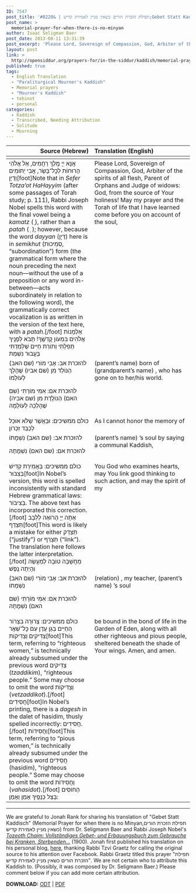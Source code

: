 ```yaml
---
ID: 7547
post_title: 'תפילת הזכרת הורים כשאין מניין לאמירת קדיש | &#8220;Gebet Statt Kaddisch&#8221; Memorial Prayer For When There is No Minyan (trans. Jonah Rank)'
post_name: >
  memorial-prayer-for-when-there-is-no-minyan
author: Isaac Seligman Baer
post_date: 2013-08-11 13:31:39
post_excerpt: 'Please Lord, Sovereign of Compassion, God, Arbiter of the spirits of all flesh, Parent of Orphans and Judge of widows: God, from the source of Your holiness! May my prayer and the Torah of life that I have learned come before you on account of the soul'
layout: post
link: >
  http://opensiddur.org/prayers-for/in-the-siddur/kaddish/memorial-prayer-for-when-there-is-no-minyan/
published: true
tags:
  - English Translation
  - "Paraliturgical Mourner's Kaddish"
  - Memorial prayers
  - "Mourner's Kaddish"
  - teḥinot
  - personal
categories:
  - Kaddish
  - Transcribed, Needing Attribution
  - Solitude
  - Mourning
---
```

<table style="margin-left: auto;margin-right: auto;" class="draggable">
<thead><tr><th id="x" style="text-align: right;">Source (Hebrew)</th><th style="text-align: left;">Translation (English)</th></tr></thead>
<tbody>
<tr>
<td style="vertical-align:top;" width="46%">
<div class="liturgy"><span lang="he">
<tbody>
<tr>
<td style="vertical-align:top;" width="46%">
<div class="liturgy"><span lang="he">
אָֽנָּא יְיָ מֶֽלֶךְ רַחֲמִים,
 אֵל אֱלֹהֵי הָרוּחוֹת לְכׇל־בָּשָׂר,
 אֲבִי יְתוֹמִים וְדַיַּן[foot]Note that in <em>Sefer Totza’ot HaHayyim</em> (after some passages of Torah study; p. 111), Rabbi Joseph Nobel spells this word with the final vowel being a <em>kamatz</em> ( ָ), rather than a <em>patah</em> ( ַ ); however, because the word <em>dayyan</em> (דַּיָּן) here is in <em>semikhut</em> (סְמִיכוּת, “subordination”) form (the grammatical form where the noun preceding the next noun—without the use of a preposition or any word in-between—acts subordinately in relation to the following word), the grammatically correct vocalization is as written in the version of the text here, with a <em>patah</em>.[/foot] אַלְמָנוֹת אֱלֹהִים בִּמְעוֹן קׇדְשֶֽׁךָ! 
תָּבֹא לְפָנֶֽיךָ תְּפִלָּתִי וְתוֹרַת חַיִּים שֶׁלָּמַדְתִּי בַּעֲבוּר נִשְׁמַת
</span></div></td>
 
<td style="vertical-align:top;" width="53%"><div class="english">
Please Lord, Sovereign of Compassion, 
God, Arbiter of the spirits of all flesh, 
Parent of Orphans and Judge of widows: 
God, from the source of Your holiness! 
May my prayer and the Torah of life that I have learned come before you on account of the soul,
	</div></td></tr>
<tr><td style="vertical-align:top;" width="46%"><div class="liturgy"><span lang="he">
<span class="instruction">להזכרת אב:</span> אָבִי מוֹרִי         (שם האב)         הַנּוֹלַד מִן       (שם אביו)        שֶׁהָלָךְ לְעוֹלָמוֹ

<span class="instruction">להזכרת אם:</span> אִמִּי מוֹרָתִי         (שם האם)         הַנּוֹלֶֽדֶת מִן        (שם אביה)        שֶׁהָלְכָה לְעוֹלָמָהּ
</span></div></td>
 
<td style="vertical-align:top;" width="53%"><div class="english">
         (parent’s name)        born of        (grandparent’s name)      , who has gone on to her/his world. 
	</div></td></tr>
<tr><td style="vertical-align:top;" width="46%"><div class="liturgy"><span lang="he">
<span class="instruction">כולם ממשיכים:</span> וּבַאֲשֶׁר שֶׁלֹּא אוּכַל לְכַבֵּד זִכְרוֹן
</span></div></td>
 
<td style="vertical-align:top;" width="53%"><div class="english">
As I cannot honor the memory of 
	</div></td></tr>
<tr><td style="vertical-align:top;" width="46%"><div class="liturgy"><span lang="he">
<span class="instruction">להזכרת אב:</span>              (שם האב)            נִשְׁמָתוֹ
 
<span class="instruction">להזכרת אם:</span>              (שם האם)            נִשְׁמָתָהּ
</span></div></td>
 
<td style="vertical-align:top;" width="53%"><div class="english">
         (parent’s name)     ’s soul by saying a communal Kaddish, 
	</div></td></tr>
<tr><td style="vertical-align:top;" width="46%"><div class="liturgy"><span lang="he">
<span class="instruction">כולם ממשיכים:</span> בַּאֲמִירַת קַדִּישׁ בְּצִבּוּר[foot]In Nobel’s version, this word is spelled inconsistently with standard Hebrew grammatical laws: בְּצִיבּוֹר. The above text has incorporated this correction.[/foot] אַתָּה יְיָ הָרוֹאֶה לַלֵּבָב תְּצַדֵּף[foot]This word is likely a mistake for either תְּצַדֵּק (“justify”) or תְּצָרֵף (“link”). The translation here follows the latter interpretation.[/foot] מַחֲשָׁבָה טוֹבָה לְמַעֲשֶׂה וְהָיְתָה נֶֽפֶשׁ
</span></div></td>
 
<td style="vertical-align:top;" width="53%"><div class="english">
You God who examines hearts, may You link good thinking to such action, and may the spirit of my
	</div></td></tr>
<tr><td style="vertical-align:top;" width="46%"><div class="liturgy"><span lang="he">
<span class="instruction">להזכרת אב:</span> אָבִי מוֹרִי              (שם האב)            נִשְׁמָתוֹ
 
<span class="instruction">להזכרת אם:</span> אִמִּי מוֹרָתִי              (שם האם)            נִשְׁמָתָהּ
</span></div></td>
 
<td style="vertical-align:top;" width="53%"><div class="english">
         (relation)         , my teacher,       (parent’s name)     ’s soul 
	</div></td></tr>
<tr><td style="vertical-align:top;" width="46%"><div class="liturgy"><span lang="he">
<span class="instruction">כולם ממשיכים:</span> צְרוּרָה בִּצְרוֹר הַחַיִּים בְּגַן עֵֽדֶן עִם כׇּל־שְׁאָר צַדִּיקִים וְצַדִּיקוֹת[foot]This term, referring to “righteous women,” is technically already subsumed under the previous word צַדִּיקים (<em>tzaddikim</em>), “righteous people.” Some may choose to omit the word וְצַדִּיקוֹת (<em>vetzaddikot</em>).[/foot] חֲסִידִים[foot]In Nobel’s printing, there is a <em>dagesh</em> in the dalet of hasidim, thusly spelled incorrectly: חֲסִידִּים.[/foot] וַחֲסִידוֹת[foot]This term, referring to “pious women,” is technically already subsumed under the previous word חֲסִידִים (hasidim), “righteous people.” Some may choose to omit the word וַחֲסִידוֹת (<em>vahasidot</em>).[/foot] הַחוֹסִים בְּצֵל כְּנָפֶֽיךָ אָמֵן וְאָמֵן:
</span></div></td>
 
<td style="vertical-align:top;" width="53%"><div class="english">
be bound in the bond of life in the Garden of Eden, along with all other righteous and pious people, sheltered beneath the shade of Your wings. Amen, and amen.
</td></tr>
</tbody></table>

<hr />
We are grateful to Jonah Rank for sharing his translation of "Gebet Statt Kaddisch" (Memorial Prayer for when there is no Minyan,תפילת הזכרת הורים כשאין מניין לאמירת קדיש) from Dr. Seligmann Baer and Rabbi Joseph Nobel's <em><a href="http://books.google.com/books?id=MI4_AAAAYAAJ&lpg=PA322&ots=EiG6GnjAuy&dq=gebet+statt+kaddisch&pg=PA322#v=onepage&q&f=false">Tozeoth Chajm: Vollständiges Gebet- und Erbauungsbuch zum Gebrauche bei Kranken, Sterbenden...</a></em> (1900). Jonah first published his translation on his personal blog, <a href="http://jonahrank.wordpress.com/2013/08/08/memorial-prayer-when-there-is-no-minyan-for-saying-kaddish/">here</a>, thanking Rabbi Tzvi Graetz for calling the original source to his attention over Facebook. Rabbi Graetz titled this prayer "תפילת הזכרת הורים כשאין מניין לאמירת קדיש". We are not certain who to attribute this Kaddish to. (Possibly, it was composed by Dr. Seligmann Baer.) Please comment below if you can add more certain attribution.

<strong>DOWNLOAD:</strong> <a href="http://opensiddur.org/wp-content/uploads/2013/08/Seligmann-Baer-Kaddish-without-minyan-trans.-Jonah-Rank.odt">ODT</a> | <a href="http://opensiddur.org/wp-content/uploads/2013/08/Seligmann-Baer-Kaddish-without-minyan-trans.-Jonah-Rank.pdf">PDF</a>

